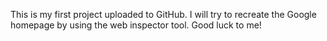 This is my first project uploaded to GitHub. I will try to recreate the Google homepage by using the web inspector tool. Good luck to me!

